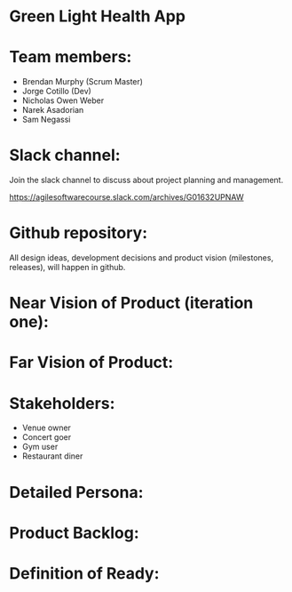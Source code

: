 # Green Light Health App

# Team members:

- Brendan Murphy (Scrum Master)
- Jorge Cotillo (Dev)
- Nicholas Owen Weber
- Narek Asadorian
- Sam Negassi

# Slack channel:

Join the slack channel to discuss about project planning and management.

https://agilesoftwarecourse.slack.com/archives/G01632UPNAW

# Github repository:

All design ideas, development decisions and product vision (milestones, releases), will happen in github.

# Near Vision of Product (iteration one):

# Far Vision of Product:

# Stakeholders:
- Venue owner
- Concert goer
- Gym user
- Restaurant diner

# Detailed Persona:

# Product Backlog:

# Definition of Ready:
